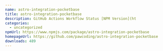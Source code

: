 ```yaml
---
name: astro-integration-pocketbase
title: astro-integration-pocketbase
description: GitHub Actions Workflow Status [NPM Version](ht
categories:
  - uncategorized
npmUrl: https://www.npmjs.com/package/astro-integration-pocketbase
homepageUrl: https://github.com/pawcoding/astro-integration-pocketbase
downloads: 489
---
```

